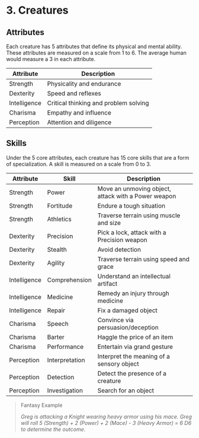 # 3. Creatures

## Attributes

Each creature has 5 attributes that define its physical and mental ability. These attributes are measured on a scale from 1 to 6. The average human would measure a 3 in each attribute.

| Attribute    | Description                           |
| ------------ | ------------------------------------- |
| Strength     | Physicality and endurance             |
| Dexterity    | Speed and reflexes                    |
| Intelligence | Critical thinking and problem solving |
| Charisma     | Empathy and influence                 |
| Perception   | Attention and diligence               |

## Skills

Under the 5 core attributes, each creature has 15 core skills that are a form of specialization. A skill is measured on a scale from 0 to 3.

| Attribute    | Skill          | Description                                         |
| ------------ | -------------- | --------------------------------------------------- |
| Strength     | Power          | Move an unmoving object, attack with a Power weapon |
| Strength     | Fortitude      | Endure a tough situation                            |
| Strength     | Athletics      | Traverse terrain using muscle and size              |
| Dexterity    | Precision      | Pick a lock, attack with a Precision weapon         |
| Dexterity    | Stealth        | Avoid detection                                     |
| Dexterity    | Agility        | Traverse terrain using speed and grace              |
| Intelligence | Comprehension  | Understand an intellectual artifact                 |
| Intelligence | Medicine       | Remedy an injury through medicine                   |
| Intelligence | Repair         | Fix a damaged object                                |
| Charisma     | Speech         | Convince via persuasion/deception                   |
| Charisma     | Barter         | Haggle the price of an item                         |
| Charisma     | Performance    | Entertain via grand gesture                         |
| Perception   | Interpretation | Interpret the meaning of a sensory object           |
| Perception   | Detection      | Detect the presence of a creature                   |
| Perception   | Investigation  | Search for an object                                |

> Fantasy Example
>
> _Greg is attacking a Knight wearing heavy armor using his mace. Greg will roll 5 (Strength) + 2 (Power) + 2 (Mace) - 3 (Heavy Armor) = 6 D6 to determine the outcome._
